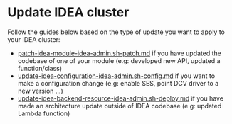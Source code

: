 # Update IDEA cluster

Follow the guides below based on the type of update you want to apply to your IDEA cluster:

* [patch-idea-module-idea-admin.sh-patch.md](patch-idea-module-idea-admin.sh-patch.md "mention") if you have updated the codebase of one of your module (e.g: developed new API, updated a function/class)
* [update-idea-configuration-idea-admin.sh-config.md](update-idea-configuration-idea-admin.sh-config.md "mention") if you want to make a configuration change (e.g: enable SES, point DCV driver to a new version ...)&#x20;
* [update-idea-backend-resource-idea-admin.sh-deploy.md](update-idea-backend-resource-idea-admin.sh-deploy.md "mention") if you have made an architecture update outside of IDEA codebase (e.g: updated Lambda function)
